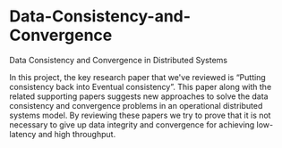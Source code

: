 # Data-Consistency-and-Convergence
Data Consistency and Convergence in Distributed Systems


In this project, the key research paper that we've reviewed is “Putting consistency back into Eventual consistency”. This paper along with the related supporting papers suggests new approaches to solve the data consistency and convergence problems in an operational distributed systems model. By reviewing these papers we try to prove that it is not necessary to give up data integrity and convergence for achieving low-latency and high throughput.
